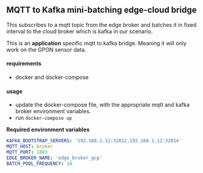 ## MQTT to Kafka mini-batching edge-cloud bridge

This subscribes to a mqtt topic from the edge broker and batches it in fixed interval to the cloud broker which is kafka in our scenario.

This is an **application** specific mqtt to kafka bridge. Meaning it will only work on the GPON sensor data.

#### requirements
* docker and docker-compose

#### usage
* update the docker-compose file, with the appropriate mqtt and kafka broker environment variables.
* run `docker-compose up`

**Required environment variables**
```yaml
KAFKA_BOOTSTRAP_SERVERS: '192.168.1.12:32812,192.168.1.12:32814'
MQTT_HOST: broker
MQTT_PORT: 1883
EDGE_BROKER_NAME: 'edge_broker_gcp'
BATCH_POOL_FREQUENCY: 10
```

